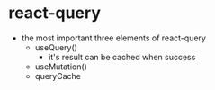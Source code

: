 # react-query

- the most important three elements of react-query
  - useQuery()
    - it's result can be cached when success
  - useMutation()
  - queryCache 